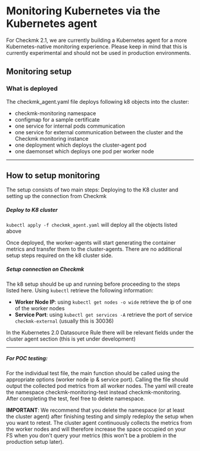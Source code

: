 # Monitoring Kubernetes via the Kubernetes agent
For Checkmk 2.1, we are currently building a Kubernetes agent for a more Kubernetes-native monitoring experience. 
Please keep in mind that this is currently experimental and should not be used in production environments.


## Monitoring setup

### What is deployed
The checkmk_agent.yaml file deploys following k8 objects into the cluster:
* checkmk-monitoring namespace
* configmap for a sample certificate
* one service for internal pods communication
* one service for external communication between the cluster and the Checkmk monitoring instance
* one deployment which deploys the cluster-agent pod
* one daemonset which deploys one pod per worker node

---

## How to setup monitoring

The setup consists of two main steps: Deploying to the K8 cluster and setting up the connection from Checkmk

##### Deploy to K8 cluster

`kubectl apply -f checkmk_agent.yaml` will deploy all the objects listed above

Once deployed, the worker-agents will start generating the container metrics and transfer them to the cluster-agents. 
There are no additional setup steps required on the k8 cluster side.


##### Setup connection on Checkmk 

The k8 setup should be up and running before proceeding to the steps listed here. Using `kubectl` retrieve the following
information:


* **Worker Node IP**: using `kubectl get nodes -o wide` retrieve the ip of one of the worker nodes
* **Service Port**: using `kubectl get services -A` retrieve the port of service `checkmk-external` (usually this is 30036)


In the Kubernetes 2.0 Datasource Rule there will be relevant fields under the cluster agent section (this is yet under development)

---
 
##### For POC testing:

For the individual test file, the main function should be called using the appropriate options (worker node ip & 
service port). Calling the file should output the collected pod metrics from all worker nodes. The yaml will create 
the namespace checkmk-monitoring-test instead checkmk-monitoring. After completing the test, feel free to delete 
namespace.


**IMPORTANT**: We recommend that you delete the namespace (or at least the cluster agent) after finishing testing and simply redeploy the 
setup when you want to retest. The cluster agent continuously collects the metrics from the worker nodes and will therefore increase the 
space occupied on your FS when you don't query your metrics (this won't be a problem in the production setup later).
